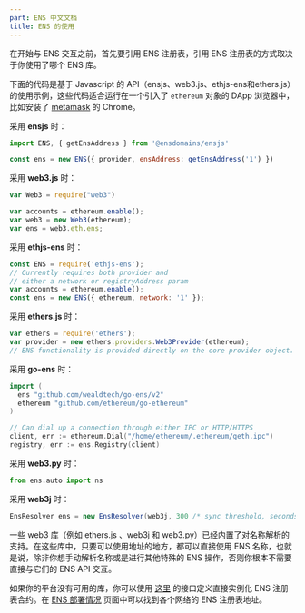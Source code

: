 ```yaml
---
part: ENS 中文文档
title: ENS 的使用
---
```


在开始与 ENS 交互之前，首先要引用 ENS 注册表，引用 ENS 注册表的方式取决于你使用了哪个 ENS 库。

下面的代码是基于 Javascript 的 API（ensjs、web3.js、ethjs-ens和ethers.js）的使用示例，这些代码适合运行在一个引入了 `ethereum` 对象的 DApp 浏览器中，比如安装了 [metamask](https://metamask.github.io/metamask-docs/Main_Concepts/Getting_Started) 的 Chrome。

采用 **ensjs** 时：

```javascript
import ENS, { getEnsAddress } from '@ensdomains/ensjs'

const ens = new ENS({ provider, ensAddress: getEnsAddress('1') })
```

采用 **web3.js** 时：

```javascript
var Web3 = require("web3")

var accounts = ethereum.enable();
var web3 = new Web3(ethereum);
var ens = web3.eth.ens;
```

采用 **ethjs-ens** 时：

```javascript
const ENS = require('ethjs-ens');
// Currently requires both provider and
// either a network or registryAddress param
var accounts = ethereum.enable();
const ens = new ENS({ ethereum, network: '1' });
```

采用 **ethers.js** 时：

```javascript
var ethers = require('ethers');
var provider = new ethers.providers.Web3Provider(ethereum);
// ENS functionality is provided directly on the core provider object.
```

采用 **go-ens** 时：

```go
import (
  ens "github.com/wealdtech/go-ens/v2"
  ethereum "github.com/ethereum/go-ethereum"
)

// Can dial up a connection through either IPC or HTTP/HTTPS
client, err := ethereum.Dial("/home/ethereum/.ethereum/geth.ipc")
registry, err := ens.Registry(client)
```

采用 **web3.py** 时：

```python
from ens.auto import ns
```

采用 **web3j** 时：

```java
EnsResolver ens = new EnsResolver(web3j, 300 /* sync threshold, seconds */);
```

一些 web3 库（例如 ethers.js 、web3j 和 web3.py）已经内置了对名称解析的支持。在这些库中，只要可以使用地址的地方，都可以直接使用 ENS 名称，也就是说，除非你想手动解析名称或是进行其他特殊的 ENS 操作，否则你根本不需要直接与它们的 ENS API 交互。

如果你的平台没有可用的库，你可以使用 [这里](https://github.com/ensdomains/ens/blob/master/contracts/ENS.sol) 的接口定义直接实例化 ENS 注册表合约。在 [ENS 部署情况](../ens-deployments.html) 页面中可以找到各个网络的 ENS 注册表地址。
